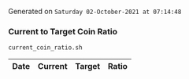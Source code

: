 Generated on `Saturday 02-October-2021 at 07:14:48`

### Current to Target Coin Ratio
`current_coin_ratio.sh`

Date|Current|Target|Ratio
---|---|---|---
